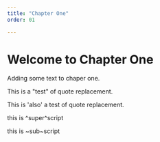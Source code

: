 ```yaml
---
title: "Chapter One"
order: 01

---
```


# Welcome to Chapter One

Adding some text to chaper one.

This is a "test" of quote replacement. 

This is 'also' a test of quote replacement.

this is ^super^script

this is ~sub~script
